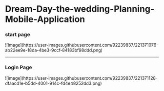 # Dream-Day-the-wedding-Planning-Mobile-Application
<h3>start page</h3>
![image](https://user-images.githubusercontent.com/92239837/221371076-ab22ee9e-18da-4be3-9ccf-84183bf98ddd.png)
      <br>
      <hr>
<h3>Login Page</h3>
![image](https://user-images.githubusercontent.com/92239837/221371128-dfaacd1e-b5dd-4001-914c-fd4e48252dd3.png)

     
